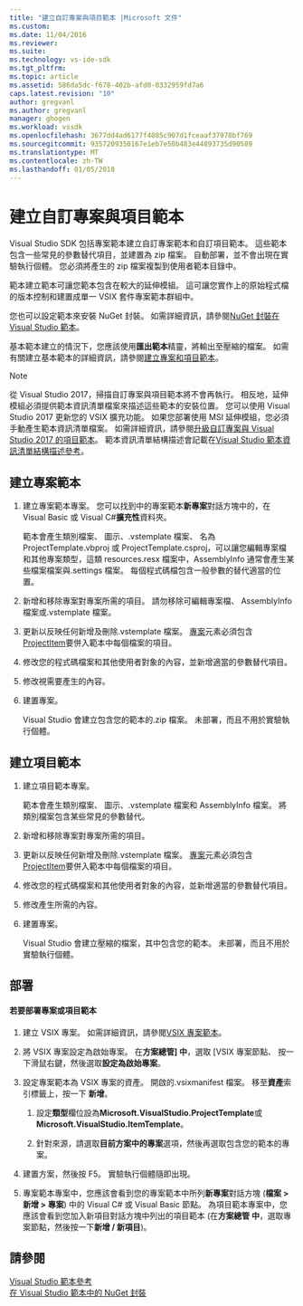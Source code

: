 ```yaml
---
title: "建立自訂專案與項目範本 |Microsoft 文件"
ms.custom: 
ms.date: 11/04/2016
ms.reviewer: 
ms.suite: 
ms.technology: vs-ide-sdk
ms.tgt_pltfrm: 
ms.topic: article
ms.assetid: 586da5dc-f678-402b-afd0-0332959fd7a6
caps.latest.revision: "10"
author: gregvanl
ms.author: gregvanl
manager: ghogen
ms.workload: vssdk
ms.openlocfilehash: 3677dd4ad6177f4085c907d1fceaaf37978bf769
ms.sourcegitcommit: 9357209350167e1eb7e50b483e44893735d90589
ms.translationtype: MT
ms.contentlocale: zh-TW
ms.lasthandoff: 01/05/2018
---
```

# <a name="creating-custom-project-and-item-templates"></a>建立自訂專案與項目範本

Visual Studio SDK 包括專案範本建立自訂專案範本和自訂項目範本。 這些範本包含一些常見的參數替代項目，並建置為 zip 檔案。 自動部署，並不會出現在實驗執行個體。 您必須將產生的 zip 檔案複製到使用者範本目錄中。
  
範本建立範本可讓您範本包含在較大的延伸模組。 這可讓您實作上的原始程式檔的版本控制和建置成單一 VSIX 套件專案範本群組中。  
  
您也可以設定範本來安裝 NuGet 封裝。 如需詳細資訊，請參閱[NuGet 封裝在 Visual Studio 範本](/nuget/visual-studio-extensibility/visual-studio-templates)。

基本範本建立的情況下，您應該使用**匯出範本**精靈，將輸出至壓縮的檔案。 如需有關建立基本範本的詳細資訊，請參閱[建立專案和項目範本](../ide/creating-project-and-item-templates.md)。  

> [!NOTE]
> 從 Visual Studio 2017，掃描自訂專案與項目範本將不會再執行。 相反地，延伸模組必須提供範本資訊清單檔案來描述這些範本的安裝位置。 您可以使用 Visual Studio 2017 更新您的 VSIX 擴充功能。 如果您部署使用 MSI 延伸模組，您必須手動產生範本資訊清單檔案。 如需詳細資訊，請參閱[升級自訂專案與 Visual Studio 2017 的項目範本](../extensibility/upgrading-custom-project-and-item-templates-for-visual-studio-2017.md)。 範本資訊清單結構描述會記載在[Visual Studio 範本資訊清單結構描述參考](../extensibility/visual-studio-template-manifest-schema-reference.md)。

## <a name="creating-a-project-template"></a>建立專案範本  
  
1.  建立專案範本專案。 您可以找到中的專案範本**新專案**對話方塊中的，在 Visual Basic 或 Visual C#**擴充性**資料夾。  
  
     範本會產生類別檔案、 圖示、.vstemplate 檔案、 名為 ProjectTemplate.vbproj 或 ProjectTemplate.csproj，可以讓您編輯專案檔和其他專案類型，這類 resources.resx 檔案中，AssemblyInfo 通常會產生某些檔案檔案與.settings 檔案。 每個程式碼檔包含一般參數的替代適當的位置。  
  
2.  新增和移除專案對專案所需的項目。 請勿移除可編輯專案檔、 AssemblyInfo 檔案或.vstemplate 檔案。  
  
3.  更新以反映任何新增及刪除.vstemplate 檔案。 [專案](../extensibility/project-element-visual-studio-templates.md)元素必須包含[ProjectItem](../extensibility/projectitem-element-visual-studio-item-templates.md)要併入範本中每個檔案的項目。  
  
4.  修改您的程式碼檔案和其他使用者對象的內容，並新增適當的參數替代項目。  
  
5.  修改視需要產生的內容。  
  
6.  建置專案。  
  
     Visual Studio 會建立包含您的範本的.zip 檔案。 未部署，而且不用於實驗執行個體。  
  
## <a name="creating-an-item-template"></a>建立項目範本  
  
1.  建立項目範本專案。  
  
     範本會產生類別檔案、 圖示、.vstemplate 檔案和 AssemblyInfo 檔案。 將類別檔案包含某些常見的參數替代。  
  
2.  新增和移除專案對專案所需的項目。  
  
3.  更新以反映任何新增及刪除.vstemplate 檔案。 [專案](../extensibility/project-element-visual-studio-templates.md)元素必須包含[ProjectItem](../extensibility/projectitem-element-visual-studio-item-templates.md)要併入範本中每個檔案的項目。  
  
4.  修改您的程式碼檔案和其他使用者對象的內容，並新增適當的參數替代項目。  
  
5.  修改產生所需的內容。  
  
6.  建置專案。  
  
     Visual Studio 會建立壓縮的檔案，其中包含您的範本。 未部署，而且不用於實驗執行個體。  
  
## <a name="deployment"></a>部署  
  
#### <a name="to-deploy-the-project-or-item-template"></a>若要部署專案或項目範本  
  
1.  建立 VSIX 專案。 如需詳細資訊，請參閱[VSIX 專案範本](../extensibility/vsix-project-template.md)。  
  
2.  將 VSIX 專案設定為啟始專案。 在**方案總管] 中**，選取 [VSIX 專案節點、 按一下滑鼠右鍵，然後選取**設定為啟始專案**。  
  
3.  設定專案範本為 VSIX 專案的資產。 開啟的.vsixmanifest 檔案。 移至**資產**索引標籤上，按一下 **新增**。  
  
    1.  設定**類型**欄位設為**Microsoft.VisualStudio.ProjectTemplate**或**Microsoft.VisualStudio.ItemTemplate**。  
  
    2.  針對來源，請選取**目前方案中的專案**選項，然後再選取包含您的範本的專案。  
  
4.  建置方案，然後按 F5。 實驗執行個體隨即出現。  
  
5.  專案範本專案中，您應該會看到您的專案範本中所列**新專案**對話方塊 (**檔案 > 新增 > 專案**) 中的 Visual C# 或 Visual Basic 節點。 為項目範本專案中，您應該會看到您加入新項目對話方塊中列出的項目範本 (在**方案總管 中**，選取專案節點，然後按一下**新增 / 新項目**)。  
  
## <a name="see-also"></a>請參閱

[Visual Studio 範本參考](../ide/visual-studio-template-reference.md)  
[在 Visual Studio 範本中的 NuGet 封裝](/nuget/visual-studio-extensibility/visual-studio-templates)